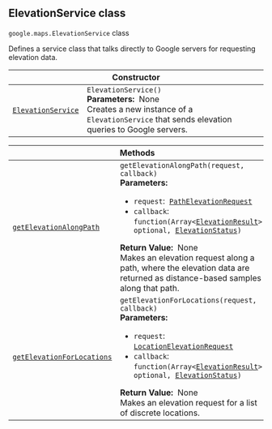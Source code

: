 
<devsite-heading text=" ElevationService class" for="ElevationService" level="h2" link="" toc="" back-to-top=""><h2 id="ElevationService" is-upgraded="">ElevationService class</h2></devsite-heading>
<p>
<code translate="no" dir="ltr"><span itemprop="path">google.maps</span>.<span itemprop="name">ElevationService</span></code>
class
</p>
<p>Defines a service class that talks directly to Google servers for requesting elevation data.</p>
<div class="devsite-table-wrapper"><table class="constructors responsive" summary="class ElevationService - Constructor">
<thead>
<tr><th colspan="2" id="ElevationService.constructor">Constructor</th>
</tr></thead>
<tbody>
<tr>
<td><code translate="no" dir="ltr"><a class="secret-link" href="#ElevationService.constructor"><span>ElevationService</span></a></code></td>
<td><div><code translate="no" dir="ltr">ElevationService()</code></div>
<div class="desc"><strong>Parameters:</strong>&nbsp; None</div>
<div class="desc">Creates a new instance of a <code translate="no" dir="ltr">ElevationService</code> that sends elevation queries to Google servers.</div></td>
</tr>
</tbody>
</table></div>
<div class="devsite-table-wrapper"><table class="methods responsive" summary="class ElevationService - Methods">
<thead>
<tr><th colspan="2">Methods</th>
</tr></thead>
<tbody>
<tr id="ElevationService.getElevationAlongPath">
<td itemprop="property"><code translate="no" dir="ltr"><a class="secret-link" href="#ElevationService.getElevationAlongPath"><span>getElevationAlongPath</span></a></code></td>
<td><div><code translate="no" dir="ltr">getElevationAlongPath(request, callback)</code></div>
<div class="desc"><strong>Parameters:</strong>&nbsp; <ul>
<li><code translate="no" dir="ltr">request</code>:&nbsp; <code translate="no" dir="ltr"><a href="PathElevationRequest.md">PathElevationRequest</a></code></li>
<li><code translate="no" dir="ltr">callback</code>:&nbsp; <code translate="no" dir="ltr">function(Array&lt;<a href="ElevationResult.md">ElevationResult</a>&gt; <span class="optional-type-annotation">optional</span>, <a href="ElevationStatus.md">ElevationStatus</a>)</code></li>
</ul></div>
<div class="desc"><strong>Return Value:</strong>&nbsp; None</div>
<div class="desc">Makes an elevation request along a path, where the elevation data are returned as distance-based samples along that path.</div></td>
</tr>
<tr id="ElevationService.getElevationForLocations">
<td itemprop="property"><code translate="no" dir="ltr"><a class="secret-link" href="#ElevationService.getElevationForLocations"><span>getElevationForLocations</span></a></code></td>
<td><div><code translate="no" dir="ltr">getElevationForLocations(request, callback)</code></div>
<div class="desc"><strong>Parameters:</strong>&nbsp; <ul>
<li><code translate="no" dir="ltr">request</code>:&nbsp; <code translate="no" dir="ltr"><a href="LocationElevationRequest.md">LocationElevationRequest</a></code></li>
<li><code translate="no" dir="ltr">callback</code>:&nbsp; <code translate="no" dir="ltr">function(Array&lt;<a href="ElevationResult.md">ElevationResult</a>&gt; <span class="optional-type-annotation">optional</span>, <a href="ElevationStatus.md">ElevationStatus</a>)</code></li>
</ul></div>
<div class="desc"><strong>Return Value:</strong>&nbsp; None</div>
<div class="desc">Makes an elevation request for a list of discrete locations.</div></td>
</tr>
</tbody>
</table></div>
<script src="replace_links.js"></script>
